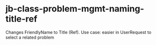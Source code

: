 # jb-class-problem-mgmt-naming-title-ref

Changes FriendlyName to Title (Ref). 
Use case: easier in UserRequest to select a related problem



